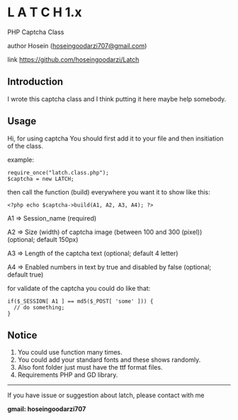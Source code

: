 # L A T C H  1.x 

PHP Captcha Class

author  Hosein (hoseingoodarzi707@gmail.com)

link    https://github.com/hoseingoodarzi/Latch

## Introduction

I wrote this captcha class and I think putting it here maybe help somebody.

## Usage

Hi, for using captcha You should first add it to your file and then insitiation of the class.

example:
```
require_once("latch.class.php");
$captcha = new LATCH;
```
then call the function (build) everywhere you want it to show
like this:
```
<?php echo $captcha->build(A1, A2, A3, A4); ?>
```
A1 => Session_name (required)

A2 => Size (width) of captcha image (between 100 and 300 (pixel)) (optional; default 150px)

A3 => Length of the captcha text (optional; default 4 letter)

A4 => Enabled numbers in text by true and disabled by false (optional; default true)

for validate of the captcha you could do like that:
```
if($_SESSION[ A1 ] == md5($_POST[ 'some' ])) {
  // do something;
}
```
## Notice

1. You could use function many times.
2. You could add your standard fonts and these shows randomly.
3. Also font folder just must have the ttf format files.
4. Requirements PHP and GD library.


----------------
If you have issue or suggestion about latch, please contact with me

**gmail: hoseingoodarzi707**
